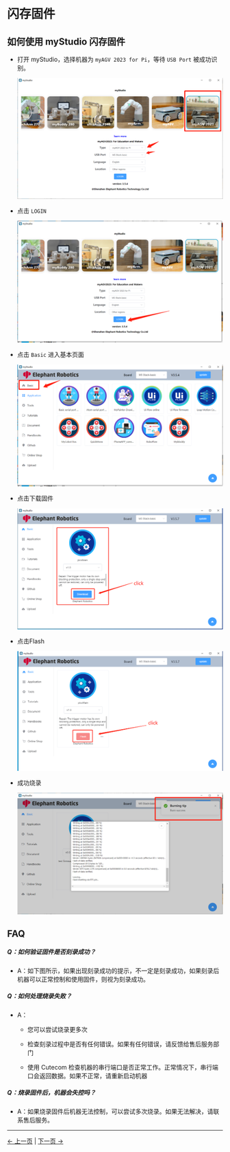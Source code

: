 # 闪存固件

## 如何使用 myStudio 闪存固件

- 打开 myStudio，选择机器为 `myAGV 2023 for Pi`，等待 `USB Port` 被成功识别。

  ![](../../../resources/5-BasicApplication/5.2/5.2.2/img/agvpi/1.1.png)

- 点击 `LOGIN`

  ![](../../../resources/5-BasicApplication/5.2/5.2.2/img/agvpi/1.2.png)

- 点击 `Basic` 进入基本页面

  ![](../../../resources/5-BasicApplication/5.2/5.2.2/img/agvpi/1.3.png)

- 点击下载固件

  ![](../../../resources/5-BasicApplication/5.2/5.2.2/img/agvpi/1.4.png)

- 点击Flash

  ![](../../../resources/5-BasicApplication/5.2/5.2.2/img/agvpi/1.5.png)

- 成功烧录

  ![](../../../resources/5-BasicApplication/5.2/5.2.2/img/agvpi/1.6.png)

## FAQ

##### Q：如何验证固件是否刻录成功？

- A：如下图所示，如果出现刻录成功的提示，不一定是刻录成功，如果刻录后机器可以正常控制和使用固件，则视为刻录成功。

##### Q：如何处理烧录失败？

- A：

  - 您可以尝试烧录更多次

  - 检查刻录过程中是否有任何错误。如果有任何错误，请反馈给售后服务部门

  - 使用 Cutecom 检查机器的串行端口是否正常工作。正常情况下，串行端口会返回数据。如果不正常，请重新启动机器

##### Q：烧录固件后，机器会失控吗？

- A：如果烧录固件后机器无法控制，可以尝试多次烧录。如果无法解决，请联系售后服务。

---

[← 上一页](./2-install_driver.md) | [下一页 →](./4-other_function.md)
